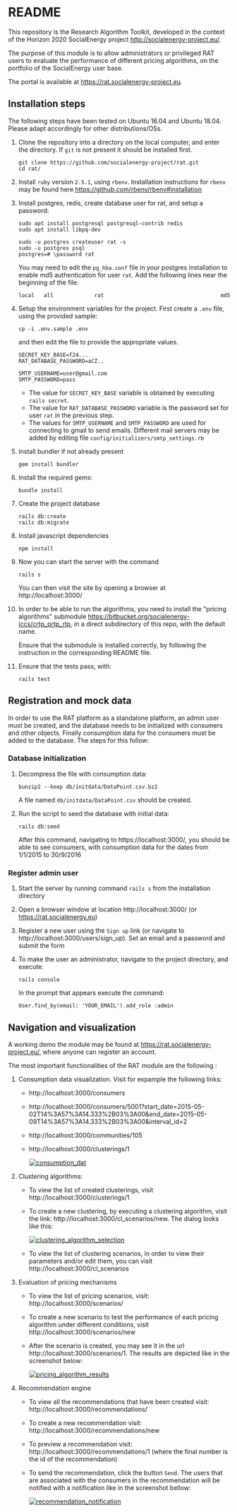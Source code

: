 # README

This repository is the Research Algorithm Toolkit, developed in the context
of the Horizon 2020 SocialEnergy project http://socialenergy-project.eu/.

The purpose of this module is to allow administrators or privileged RAT users
to evaluate the performance of different pricing algorithms, on the portfolio
of the SocialEnergy user base.

The portal is available at https://rat.socialenergy-project.eu.


## Installation steps

The following steps have been tested on Ubuntu 16.04 and Ubuntu 18.04.
Please adapt accordingly for other distributions/OSs.

1.  Clone the repository into a directory on the local computer, and enter
    the directory. If `git` is not present it should be installed first.

        git clone https://github.com/socialenergy-project/rat.git
        cd rat/

2.  Install `ruby` version `2.5.1`, using `rbenv`. Installation instructions for
    `rbenv` may be found here https://github.com/rbenv/rbenv#installation

3.  Install postgres, redis, create database user for rat, and setup a password:

        sudo apt install postgresql postgresql-contrib redis
        sudo apt install libpq-dev

        sudo -u postgres createuser rat -s
        sudo -u postgres psql
        postgres=# \password rat

    You may need to edit the `pg_hba.conf` file in your postgres installation
    to enable md5 authentication for user `rat`.
    Add the following lines near the beginning of the file:

        local   all             rat                                     md5


4.  Setup the environment variables for the project. First create a `.env` file,
    using the provided sample:

        cp -i .env.sample .env

    and then edit the file to provide the appropriate values.

        SECRET_KEY_BASE=f24...
        RAT_DATABASE_PASSWORD=aCZ..

        SMTP_USERNAME=user@gmail.com
        SMTP_PASSWORD=pass

    - The value for `SECRET_KEY_BASE` variable is obtained by executing `rails secret`.
    - The value for `RAT_DATABASE_PASSWORD` variable is the password set for user
      `rat` in the previous step.
    - The values for `SMTP_USERNAME` and `SMTP_PASSWORD` are used for connecting
      to gmail to send emails. Different mail servers may be added by editing file
      `config/initializers/smtp_settings.rb`

5.  Install bundler if not already present

        gem install bundler

6.  Install the required gems:

        bundle install

7.  Create the project database

        rails db:create
        rails db:migrate

8.  Install javascript dependencies

        npm install

9.  Now you can start the server with the command

        rails s

    You can then visit the site by opening a browser at http://localhost:3000/

10. In order to be able to run the algorithms, you need to install the
    "pricing algorithms" submodule
    https://bitbucket.org/socialenergy-iccs/crtp_prtp_rtp,
    in a direct subdirectory of this repo, with the default name.

    Ensure that the submodule is installed correctly, by following the instruction
    in the corresponding README file.

11. Ensure that the tests pass, with:

        rails test

## Registration and mock data

In order to use the RAT platform as a standalone platform, an admin user must be
created, and the database needs to be initialized with consumers and other objects.
Finally consumption data for the consumers must be added to the database.
The steps for this follow:

### Database initialization

1.  Decompress the file with consumption data:

        bunzip2 --keep db/initdata/DataPoint.csv.bz2

    A file named `db/initdata/DataPoint.csv` should be created.

2.  Run the script to seed the database with initial data:

        rails db:seed

    After this command, navigating to https://localhost:3000/, you should be able to see consumers,
    with consumption data for the dates from 1/1/2015 to 30/9/2016

### Register admin user

1.  Start the server by running command `rails s` from the installation directory

2.  Open a browser window at location http://localhost:3000/ (or https://rat.socialenergy.eu)

3.  Register a new user using the `Sign up` link (or navigate to http://localhost:3000/users/sign_up).
    Set an email and a password and submit the form

4.  To make the user an administrator, navigate to the project
    directory, and execute:

        rails console

    In the prompt that appears execute the command:

        User.find_by(email: 'YOUR_EMAIL').add_role :admin


## Navigation and visualization

A working demo the module may be found at https://rat.socialenergy-project.eu/, where anyone
can register an account.

The most important functionalities of the RAT module are the following :

1.  Consumption data visualization. Visit for expample the following links:
    - http://localhost:3000/consumers
    - http://localhost:3000/consumers/5001?start_date=2015-05-02T14%3A57%3A14.333%2B03%3A00&end_date=2015-05-09T14%3A57%3A14.333%2B03%3A00&interval_id=2
    - http://localhost:3000/communities/105
    - http://localhost:3000/clusterings/1

      [![consumption_dat](readme-images/thumb.screenshot-localhost-3000-2018.05.09-15-24-26.png)](readme-images/thumb1.md)

2.  Clustering algorithms:
    - To view the list of created clusterings, visit http://localhost:3000/clusterings/1
    - To create a new clustering, by executing a clustering algorithm,
      visit the link: http://localhost:3000/cl_scenarios/new.
      The dialog looks like this:

      [![clustering_algorithm_selection](readme-images/thumb.screenshot-localhost-3000-2018.05.09-15-35-42.png)](readme-images/thumb2.md)
    - To view the list of clustering scenarios, in order to view their parameters and/or edit them,
      you can visit http://localhost:3000/cl_scenarios

3.  Evaluation of pricing mechanisms
    - To view the list of pricing scenarios, visit: http://localhost:3000/scenarios/
    - To create a new scenario to test the performance of each pricing algorithm under different
      conditions, visit http://localhost:3000/scenarios/new
    - After the scenario is created, you may see it in the url http://localhost:3000/scenarios/1.
      The results are depicted like in the screenshot below:

      [![pricing_algorithm_results](readme-images/thumb.screenshot-localhost-3000-2018.05.09-15-57-04.png)](readme-images/thumb3.md)

4.  Recommendation engine
    - To view all the recommendations that have been created visit: http://localhost:3000/recommendations/
    - To create a new recommendation visit: http://localhost:3000/recommendations/new
    - To preview a recommendation visit: http://localhost:3000/recommendations/1 (where the final number
      is the id of the recommendation)
    - To send the recommendation, click the button `Send`. The users that are associated with the consumers
      in the recommendation will be notified with a notification like in the screenshot bellow:

      [![recommendation_notification](readme-images/thumb.screenshot-localhost-3000-2018.05.09-16-01-59.png)](readme-images/thumb4.md)
